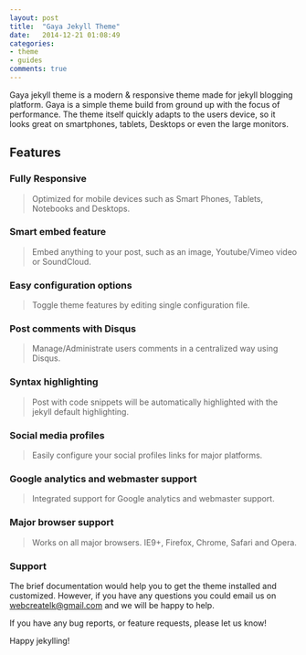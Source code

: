 ```yaml
---
layout: post
title:  "Gaya Jekyll Theme"
date:   2014-12-21 01:08:49
categories:
- theme
- guides
comments: true
---
```


Gaya jekyll theme is a modern & responsive theme made for jekyll blogging platform. Gaya is a simple theme build from ground up with the focus of performance. The theme itself quickly adapts to the users device, so it looks great on smartphones, tablets, Desktops or even the large monitors.

## Features

### Fully Responsive

> Optimized for mobile devices such as Smart Phones, Tablets,  Notebooks and Desktops.

### Smart embed feature

> Embed anything to your post, such as an image, Youtube/Vimeo video or SoundCloud. 

### Easy configuration options

> Toggle theme features by editing single configuration file.

### Post comments with Disqus

> Manage/Administrate users comments in a centralized way using Disqus.

### Syntax highlighting

> Post with code snippets will be automatically highlighted with the jekyll default highlighting. 

### Social media profiles

> Easily configure your social profiles links for major platforms. 

### Google analytics and webmaster support

> Integrated support for Google analytics and webmaster support. 

### Major browser support

> Works on all major browsers. IE9+, Firefox, Chrome, Safari and Opera.


### Support

The brief documentation would help you to get the theme installed and customized. However, if you have any questions you could email us on [webcreatelk@gmail.com](mailto:webcreatelk@gmail.com) and we will be happy to help.

If you have any bug reports, or feature requests, please let us know!

Happy jekylling!